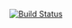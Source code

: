 [![Build Status](https://travis-ci.org/ybasesme/myDemoApp.svg?branch=master)](https://travis-ci.org/ybasesme/myDemoApp)
